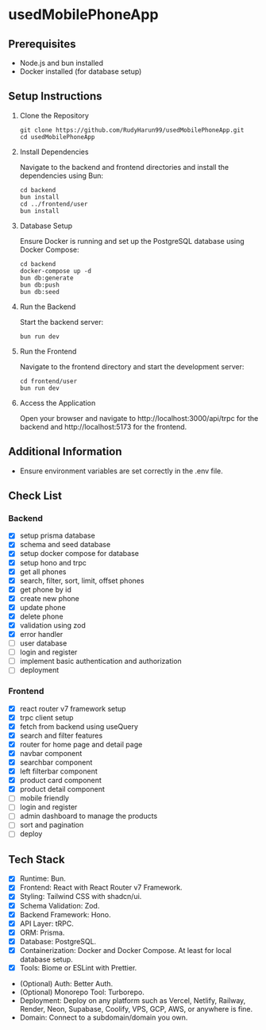 # usedMobilePhoneApp

## Prerequisites
- Node.js and bun installed
- Docker installed (for database setup)
## Setup Instructions
1. Clone the Repository
   
   ```
   git clone https://github.com/RudyHarun99/usedMobilePhoneApp.git
   cd usedMobilePhoneApp
   ```
2. Install Dependencies
   
   Navigate to the backend and frontend directories and install the dependencies using Bun:
   
   ```
   cd backend
   bun install
   cd ../frontend/user
   bun install
   ```
3. Database Setup
   
   Ensure Docker is running and set up the PostgreSQL database using Docker Compose:
   
   ```
   cd backend
   docker-compose up -d
   bun db:generate
   bun db:push
   bun db:seed
   ```
4. Run the Backend
   
   Start the backend server:
   
   ```
   bun run dev
   ```
5. Run the Frontend
   
   Navigate to the frontend directory and start the development server:
   
   ```
   cd frontend/user
   bun run dev
   ```
6. Access the Application
   
   Open your browser and navigate to http://localhost:3000/api/trpc for the backend and http://localhost:5173 for the frontend.
## Additional Information
- Ensure environment variables are set correctly in the .env file.

## Check List
### Backend
- [x] setup prisma database
- [x] schema and seed database
- [x] setup docker compose for database
- [x] setup hono and trpc
- [x] get all phones
- [x] search, filter, sort, limit, offset phones
- [x] get phone by id
- [x] create new phone
- [x] update phone
- [x] delete phone
- [x] validation using zod
- [x] error handler
- [ ] user database
- [ ] login and register
- [ ] implement basic authentication and authorization
- [ ] deployment

### Frontend
- [x] react router v7 framework setup
- [x] trpc client setup
- [x] fetch from backend using useQuery
- [x] search and filter features
- [x] router for home page and detail page
- [x] navbar component
- [x] searchbar component
- [x] left filterbar component
- [x] product card component
- [x] product detail component
- [ ] mobile friendly
- [ ] login and register
- [ ] admin dashboard to manage the products
- [ ] sort and pagination
- [ ] deploy

## Tech Stack

- [x] Runtime: Bun.
- [x] Frontend: React with React Router v7 Framework.
- [x] Styling: Tailwind CSS with shadcn/ui.
- [x] Schema Validation: Zod.
- [x] Backend Framework: Hono.
- [x] API Layer: tRPC.
- [x] ORM: Prisma.
- [x] Database: PostgreSQL.
- [x] Containerization: Docker and Docker Compose. At least for local database setup.
- [x] Tools: Biome or ESLint with Prettier.
- (Optional) Auth: Better Auth.
- (Optional) Monorepo Tool: Turborepo.
- Deployment: Deploy on any platform such as Vercel, Netlify, Railway, Render, Neon, Supabase, Coolify, VPS, GCP, AWS, or anywhere is fine.
- Domain: Connect to a subdomain/domain you own.